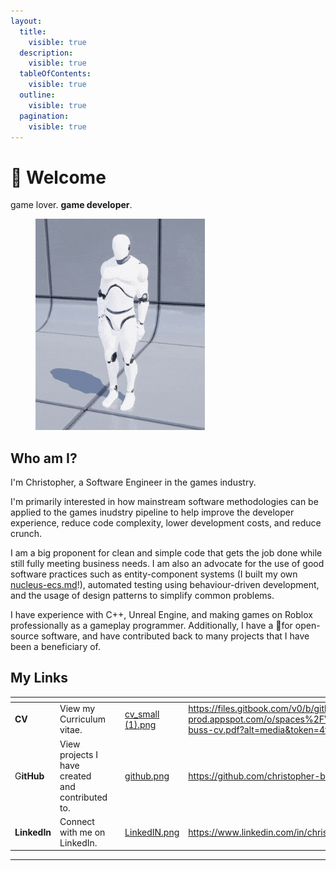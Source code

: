 ```yaml
---
layout:
  title:
    visible: true
  description:
    visible: true
  tableOfContents:
    visible: true
  outline:
    visible: true
  pagination:
    visible: true
---
```


# 👋 Welcome

game lover. **game developer**.

&#x20;

<figure><img src=".gitbook/assets/unreal.gif" alt="" width="271"><figcaption></figcaption></figure>

## Who am I?

I'm Christopher, a Software Engineer in the games industry.

I'm primarily interested in how mainstream software methodologies can be applied to the games inudstry pipeline to help improve the developer experience, reduce code complexity, lower development costs, and reduce crunch.

I am a big proponent for clean and simple code that gets the job done while still fully meeting business needs. I am also an advocate for the use of good software practices such as entity-component systems (I built my own [nucleus-ecs.md](personal/nucleus-ecs.md "mention")!), automated testing using behaviour-driven development, and the usage of design patterns to simplify common problems.

I have experience with C++, Unreal Engine, and making games on Roblox professionally as a gameplay programmer. Additionally, I have a 💖for open-source software, and have contributed back to many projects that I have been a beneficiary of.

## My Links

<table data-view="cards"><thead><tr><th></th><th></th><th></th><th data-hidden data-card-cover data-type="files"></th><th data-hidden data-card-target data-type="content-ref"></th></tr></thead><tbody><tr><td><strong>CV</strong></td><td>View my Curriculum vitae.</td><td></td><td><a href=".gitbook/assets/cv_small (1).png">cv_small (1).png</a></td><td><a href="https://files.gitbook.com/v0/b/gitbook-x-prod.appspot.com/o/spaces%2FVSvIHcyxVF68tlo0Lbdf%2Fuploads%2FyhxLaEvbJiIGiMrOKKRw%2Fchristopher-buss-cv.pdf?alt=media&#x26;token=4f45be7d-9d71-455a-8fba-d9c4194a4bd0">https://files.gitbook.com/v0/b/gitbook-x-prod.appspot.com/o/spaces%2FVSvIHcyxVF68tlo0Lbdf%2Fuploads%2FyhxLaEvbJiIGiMrOKKRw%2Fchristopher-buss-cv.pdf?alt=media&#x26;token=4f45be7d-9d71-455a-8fba-d9c4194a4bd0</a></td></tr><tr><td>G<strong>itHub</strong></td><td>View projects I have created and contributed to.</td><td></td><td><a href=".gitbook/assets/github.png">github.png</a></td><td><a href="https://github.com/christopher-buss">https://github.com/christopher-buss</a></td></tr><tr><td><strong>LinkedIn</strong></td><td>Connect with me on LinkedIn.</td><td></td><td><a href=".gitbook/assets/LinkedIN.png">LinkedIN.png</a></td><td><a href="https://www.linkedin.com/in/christopherbuss/">https://www.linkedin.com/in/christopherbuss/</a></td></tr></tbody></table>

***

